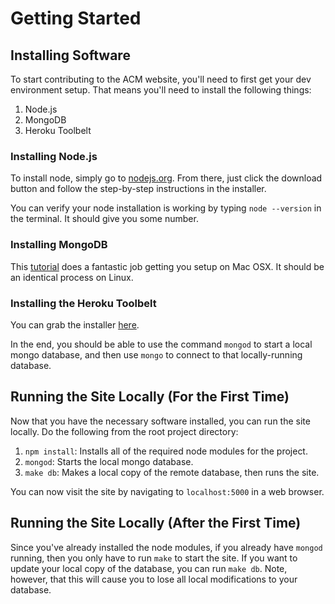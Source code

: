 # Getting Started
## Installing Software
To start contributing to the ACM website, you'll need to first get your dev environment setup. That means you'll need to install the following things:

1. Node.js
2. MongoDB
3. Heroku Toolbelt

### Installing Node.js
To install node, simply go to [nodejs.org](http://nodejs.org/). From there, just click the download button and follow the step-by-step instructions in the installer.

You can verify your node installation is working by typing ```node --version``` in the terminal. It should give you some number.

### Installing MongoDB
This [tutorial](http://www.mkyong.com/mongodb/how-to-install-mongodb-on-mac-os-x/) does a fantastic job getting you setup on Mac OSX. It should be an identical process on Linux.

### Installing the Heroku Toolbelt
You can grab the installer [here](https://toolbelt.heroku.com/).

In the end, you should be able to use the command ```mongod``` to start a local mongo database, and then use ```mongo``` to connect to that locally-running database.

## Running the Site Locally (For the First Time)
Now that you have the necessary software installed, you can run the site locally. Do the following from the root project directory:

1. ```npm install```: Installs all of the required node modules for the project.
2. ```mongod```: Starts the local mongo database. 
3. ```make db```: Makes a local copy of the remote database, then runs the site. 

You can now visit the site by navigating to ```localhost:5000``` in a web browser.

## Running the Site Locally (After the First Time)
Since you've already installed the node modules, if you already have ```mongod``` running, then you only have to run ```make``` to start the site. If you want to update your local copy of the database, you can run ```make db```. Note, however, that this will cause you to lose all local modifications to your database.

